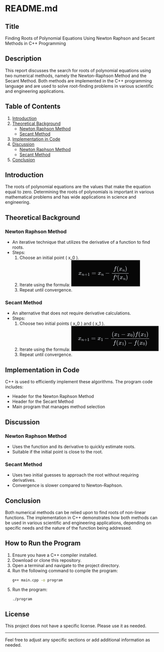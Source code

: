 # README.md

## Title
Finding Roots of Polynomial Equations Using Newton Raphson and Secant Methods in C++ Programming

## Description
This report discusses the search for roots of polynomial equations using two numerical methods, namely the Newton-Raphson Method and the Secant Method. Both methods are implemented in the C++ programming language and are used to solve root-finding problems in various scientific and engineering applications.

## Table of Contents
1. [Introduction](#introduction)
2. [Theoretical Background](#theoretical-background)
   - [Newton Raphson Method](#newton-raphson-method)
   - [Secant Method](#secant-method)
3. [Implementation in Code](#implementation-in-code)
4. [Discussion](#discussion)
   - [Newton Raphson Method](#newton-raphson-method-1)
   - [Secant Method](#secant-method-1)
5. [Conclusion](#conclusion)

## Introduction
The roots of polynomial equations are the values that make the equation equal to zero. Determining the roots of polynomials is important in various mathematical problems and has wide applications in science and engineering.

## Theoretical Background

### Newton Raphson Method
- An iterative technique that utilizes the derivative of a function to find roots.
- Steps:
  1. Choose an initial point \( x_0 \).
  2. Iterate using the formula:
     ![Newton Raphson Formula](images/newton-raphson-formula.png)
  3. Repeat until convergence.

### Secant Method
- An alternative that does not require derivative calculations.
- Steps:
  1. Choose two initial points \( x_0 \) and \( x_1 \).
  2. Iterate using the formula:
     ![Secant Formula](images/secant-formula.png)
  3. Repeat until convergence.

## Implementation in Code
C++ is used to efficiently implement these algorithms. The program code includes:
- Header for the Newton Raphson Method
- Header for the Secant Method
- Main program that manages method selection

## Discussion

### Newton Raphson Method
- Uses the function and its derivative to quickly estimate roots.
- Suitable if the initial point is close to the root.

### Secant Method
- Uses two initial guesses to approach the root without requiring derivatives.
- Convergence is slower compared to Newton-Raphson.

## Conclusion
Both numerical methods can be relied upon to find roots of non-linear functions. The implementation in C++ demonstrates how both methods can be used in various scientific and engineering applications, depending on specific needs and the nature of the function being addressed.

## How to Run the Program
1. Ensure you have a C++ compiler installed.
2. Download or clone this repository.
3. Open a terminal and navigate to the project directory.
4. Run the following command to compile the program:
   ```bash
   g++ main.cpp -o program
   ```
5. Run the program:
   ```bash
   ./program
   ```

## License
This project does not have a specific license. Please use it as needed.

---

Feel free to adjust any specific sections or add additional information as needed.
